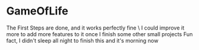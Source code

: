 # GameOfLife
The First Steps are done, and it works perfectly fine \\
I could improve it more to add more features to it once I finish some other small projects
Fun fact, I didn't sleep all night to finish this and it's morning now
